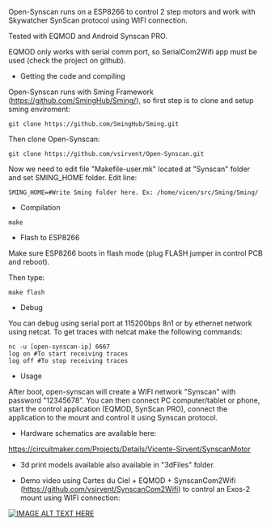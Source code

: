 Open-Synscan runs on a ESP8266 to control 2 step motors and work with Skywatcher SynScan protocol using WIFI connection.

Tested with EQMOD and Android Synscan PRO.

EQMOD only works with serial comm port, so SerialCom2Wifi app must be used (check the project on github).

* Getting the code and compiling

Open-Synscan runs with Sming Framework (https://github.com/SmingHub/Sming/), so first step is to clone and setup sming enviroment:

```
git clone https://github.com/SmingHub/Sming.git
```

Then clone Open-Synscan:

```
git clone https://github.com/vsirvent/Open-Synscan.git
```

Now we need to edit file "Makefile-user.mk" located at "Synscan" folder and set SMING_HOME folder. 
Edit line:

```
SMING_HOME=#Write Sming folder here. Ex: /home/vicen/src/Sming/Sming/
```

* Compilation
```
make
```

* Flash to ESP8266

Make sure ESP8266 boots in flash mode (plug FLASH jumper in control PCB and reboot).

Then type:

```
make flash
```

* Debug

You can debug using serial port at 115200bps 8n1 or by ethernet network using netcat. To get traces with netcat make the following commands:

```
nc -u [open-synscan-ip] 6667
log on #To start receiving traces
log off #To stop receiving traces
```
* Usage

After boot, open-synscan will create a WIFI network "Synscan" with password "12345678". You can then connect PC computer/tablet or phone, start the control application (EQMOD, SynScan PRO), connect the application to the mount and control it using Synscan protocol.

* Hardware schematics are available here: 

https://circuitmaker.com/Projects/Details/Vicente-Sirvent/SynscanMotor

* 3d print models available also available in "3dFiles" folder.

* Demo video using Cartes du Ciel + EQMOD + SynscanCom2Wifi (https://github.com/vsirvent/SynscanCom2Wifi) to control an Exos-2 mount using WIFI connection:

[![IMAGE ALT TEXT HERE](https://img.youtube.com/vi/-moP3M088pw/0.jpg)](https://www.youtube.com/watch?v=-moP3M088pw)
